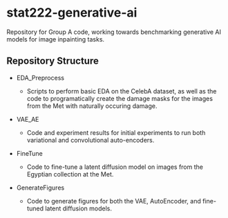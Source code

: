 # stat222-generative-ai
Repository for Group A code, working towards benchmarking generative AI models for image inpainting tasks.

## Repository Structure

- EDA_Preprocess
    - Scripts to perform basic EDA on the CelebA dataset, as well as the code to programatically create       the damage masks for the images from the Met with naturally occuring damage.

- VAE_AE
    - Code and experiment results for initial experiments to run both variational and convolutional           auto-encoders.

- FineTune
    - Code to fine-tune a latent diffusion model on images from the Egyptian collection at the Met. 

- GenerateFigures
    - Code to generate figures for both the VAE, AutoEncoder, and fine-tuned latent diffusion models.
